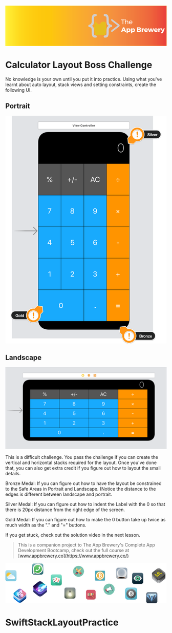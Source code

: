 ![App Brewery Banner](Documentation/AppBreweryBanner.png)

# Calculator Layout Boss Challenge

No knowledge is your own until you put it into practice. Using what you've learnt about auto layout, stack views and setting constraints, create the following UI. 

## Portrait

![Portrait](Documentation/Portrait.png)

## Landscape
![Landscape](Documentation/Landscape.png)

This is a difficult challenge. You pass the challenge if you can create the vertical and horizontal stacks required for the layout. Once you've done that, you can also get extra credit if you figure out how to layout the small details.

Bronze Medal: If you can figure out how to have the layout be constrained to the Safe Areas in Portrait and Landscape. (Notice the distance to the edges is different between landscape and portrait.

Silver Medal: If you can figure out how to indent the Label with the 0 so that there is 20px distance from the right edge of the screen.

Gold Medal: If you can figure out how to make the 0 button take up twice as much width as the "." and "=" buttons.

If you get stuck, check out the solution video in the next lesson.

>This is a companion project to The App Brewery's Complete App Development Bootcamp, check out the full course at [www.appbrewery.co](https://www.appbrewery.co/)

![End Banner](Documentation/readme-end-banner.png)

# SwiftStackLayoutPractice

